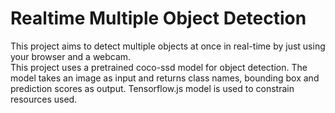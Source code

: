 # Realtime Multiple Object Detection
This project aims to detect multiple objects at once in real-time by just using your browser and a webcam.  
This project uses a pretrained coco-ssd model for object detection. The model takes an image as input and returns class names, bounding box and prediction scores as output. Tensorflow.js model is used to constrain resources used.
